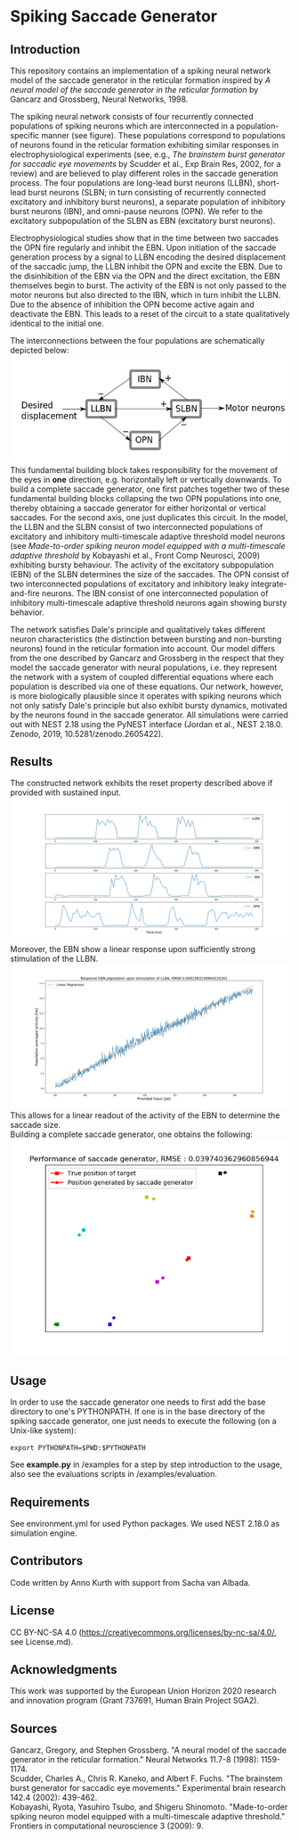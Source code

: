 # Spiking Saccade Generator

## Introduction
This repository contains an implementation of a spiking neural network model of the saccade generator in the reticular formation inspired by *A neural model of the saccade generator in the reticular formation* by Gancarz and Grossberg, Neural Networks, 1998.  

The spiking neural network consists of four recurrently connected populations of spiking neurons which are interconnected in a population-specific manner (see figure). 
These populations correspond to populations of neurons found in the reticular formation exhibiting similar responses in electrophysiological experiments (see, e.g., *The brainstem burst generator for saccadic eye movements* by Scudder et al., Exp Brain Res, 2002, for a review) and are believed to play different roles in the saccade generation process. 
The four populations are long-lead burst neurons (LLBN), short-lead burst neurons (SLBN; in turn consisting of recurrently connected excitatory and inhibitory burst neurons), a separate population of inhibitory burst neurons (IBN), and omni-pause neurons (OPN). We refer to the excitatory subpopulation of the SLBN as EBN (excitatory burst neurons).

Electrophysiological studies show that in the time between two saccades the OPN fire regularly and inhibit the EBN. 
Upon initiation of the saccade generation process by a signal to LLBN encoding the desired displacement of the saccadic jump, the LLBN inhibit the OPN and excite the EBN. 
Due to the disinhibition of the EBN via the OPN and the direct excitation, the EBN themselves begin to burst. 
The activity of the EBN is not only passed to the motor neurons but also directed to the IBN, which in turn inhibit the LLBN. 
Due to the absence of inhibition the OPN become active again and deactivate the EBN.
This leads to a reset of the circuit to a state qualitatively identical to the initial one.

The interconnections between the four populations are schematically depicted below:  
![](figures/burst_generator.png)  
This fundamental building block takes responsibility for the movement of the eyes in **one** direction, e.g. horizontally left or vertically downwards.
To build a complete saccade generator, one first patches together two of these fundamental building blocks collapsing the two OPN populations into one, thereby obtaining a saccade generator for either horizontal or vertical saccades. 
For the second axis, one just duplicates this circuit.
In the model, the LLBN and the SLBN consist of two interconnected populations of excitatory and inhibitory multi-timescale adaptive threshold model neurons (see *Made-to-order spiking neuron model equipped with a multi-timescale adaptive threshold* by Kobayashi et al., Front Comp Neurosci, 2009) exhibiting bursty behaviour.
The activity of the excitatory subpopulation (EBN) of the SLBN determines the size of the saccades.
The OPN consist of two interconnected populations of excitatory and inhibitory leaky integrate-and-fire neurons.
The IBN consist of one interconnected population of inhibitory multi-timescale adaptive threshold neurons again showing bursty behavior.

The network satisfies Dale's principle and qualitatively takes different neuron characteristics (the distinction between bursting and non-bursting neurons) found in the reticular formation into account.
Our model differs from the one described by Gancarz and Grossberg in the respect that they model the saccade generator with neural populations, i.e. they represent the network with a system of coupled differential equations where each population is described via one of these equations.
Our network, however, is more biologically plausible since it operates with spiking neurons which not only satisfy Dale's principle
but also exhibit bursty dynamics, motivated by the neurons found in the saccade generator.
All simulations were carried out with NEST 2.18 using the PyNEST interface (Jordan et al., NEST 2.18.0. Zenodo, 2019, 10.5281/zenodo.2605422).
## Results
The constructed network exhibits the reset property described above if provided with sustained input.  
![](figures/response_saccade_generator_populations.png)  
Moreover, the EBN show a linear response upon sufficiently strong stimulation of the LLBN.  
![](figures/response_saccade_generator_ebn.png)  
This allows for a linear readout of the activity of the EBN to determine the saccade size.  
Building a complete saccade generator, one obtains the following:  
![](figures/performance_saccade_generator.png)

## Usage
In order to use the saccade generator one needs to first add the base directory to one's PYTHONPATH. If one is in the base directory of the spiking saccade generator, one just needs to execute the following (on a Unix-like system):
```
export PYTHONPATH=$PWD:$PYTHONPATH
```
See **example.py** in /examples for a step by step introduction to the usage, also see the evaluations scripts in /examples/evaluation.
## Requirements
See environment.yml for used Python packages. We used NEST 2.18.0 as simulation engine.

## Contributors
Code written by Anno Kurth with support from Sacha van Albada.

## License
CC BY-NC-SA 4.0 (https://creativecommons.org/licenses/by-nc-sa/4.0/, see License.md).

## Acknowledgments
This work was supported by the European Union Horizon 2020 research and innovation program (Grant 737691, Human Brain Project SGA2).
## Sources
Gancarz, Gregory, and Stephen Grossberg. "A neural model of the saccade generator in the reticular formation." Neural Networks 11.7-8 (1998): 1159-1174.  
Scudder, Charles A., Chris R. Kaneko, and Albert F. Fuchs. "The brainstem burst generator for saccadic eye movements." Experimental brain research 142.4 (2002): 439-462.  
Kobayashi, Ryota, Yasuhiro Tsubo, and Shigeru Shinomoto. "Made-to-order spiking neuron model equipped with a multi-timescale adaptive threshold." Frontiers in computational neuroscience 3 (2009): 9.
